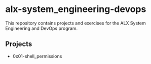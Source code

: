 # alx-system_engineering-devops

This repository contains projects and exercises for the ALX System Engineering and DevOps program.

## Projects

- 0x01-shell_permissions

